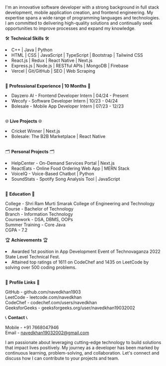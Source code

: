 I'm an innovative software developer with a strong background in full stack development, mobile application creation, and frontend engineering. My expertise spans a wide range of programming languages and technologies. I am committed to delivering high-quality solutions and continually seek opportunities to improve processes and expand my knowledge.

🛠️ **Technical Skills** 🛠️

<li>C++ | Java | Python</li>
<li>HTML | CSS | JavaScript | TypeScript | Bootstrap | Tailwind CSS</li>
<li>React.js | Redux | React Native | Next.js</li>
<li>Express.js | Node.js | RESTful APIs | MongoDB | Firebase</li>
<li>Vercel | Git/GitHub | SEO | Web Scraping</li><br>

💼 **Professional Experience | 10 Months** 💼

<li>Dayzero AI - Frontend Developer Intern | 04/24 - Present</li>
<li>Wecofy - Software Developer Intern | 10/23 - 04/24</li>
<li>Bolesale - Mobile App Developer Intern | 07/23 - 12/23</li><br>

🌐 **Live Projects** 🌐

<li>Cricket Winner | Next.js</li>
<li>Bolesale: The B2B Marketplace | React Native</li><br>

🗂️ **Personal Projects** 🗂️

<li>HelpCenter - On-Demand Services Portal | Next.js </li>
<li>ReactEats - Online Food Ordering Web App | MERN Stack</li>
<li>VoiceIQ - Voice-Based Chatbot | Python</li>
<li>SoundStats - Spotify Song Analysis Tool | JavaScript</li><br>

🏫 **Education** 🏫

College - Shri Ram Murti Smarak College of Engineering and Technology <br>
Course - Bachelor of Technology <br>
Branch - Information Technology <br>
Coursework - DSA, DBMS, OOPs <br>
Summer Training - Core Java <br>
CGPA - 7.2 <br>

🏆 **Achievements** 🏆

<li>Awarded 1st position in App Development Event of Technovaganza 2022 State Level Technical Fest.</li>
<li>Attained top ratings of 1611 on CodeChef and 1435 on LeetCode by solving over 500 coding problems.</li><br>

🔗 **Profile Links** 🔗

GitHub - github.com/navedkhan1903 <br>
LeetCode - leetcode.com/navedkhan <br>
CodeChef - codechef.com/users/navedkhan <br>
GeeksforGeeks - geeksforgeeks.org/user/navedkhan19032002 <br>

📞 **Contact** 📞

Mobile - +91 7668047946 <br>
Email - navedkhan19032002@gmail.com <br>

I am passionate about leveraging cutting-edge technology to build solutions that impact lives positively. My journey as a developer has been marked by continuous learning, problem-solving, and collaboration. Let's connect and discuss how I can contribute to your projects and team.

